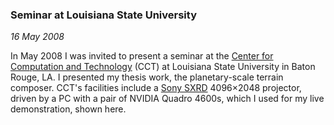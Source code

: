 ### Seminar at Louisiana State University

*16 May 2008*

In May 2008 I was invited to present a seminar at the [Center for Computation and Technology][cct] (CCT) at Louisiana State University in Baton Rouge, LA. I presented my thesis work, the planetary-scale terrain composer. CCT's facilities include a [Sony SXRD][sxrd] 4096&times;2048 projector, driven by a PC with a pair of NVIDIA Quadro 4600s, which I used for my live demonstration, shown here.

[cct]:  http://www.cct.lsu.edu/home
[sxrd]: http://www.sony.com/sxrd